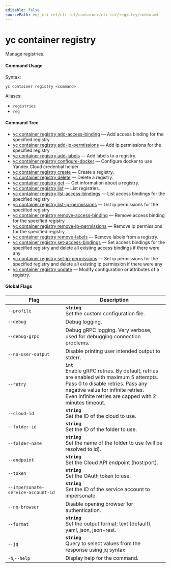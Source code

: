 ```yaml
---
editable: false
sourcePath: en/_cli-ref/cli-ref/container/cli-ref/registry/index.md
---
```


# yc container registry

Manage registries.

#### Command Usage

Syntax: 

`yc container registry <command>`

Aliases: 

- `registries`
- `reg`

#### Command Tree

- [yc container registry add-access-binding](add-access-binding.md) — Add access binding for the specified registry
- [yc container registry add-ip-permissions](add-ip-permissions.md) — Add ip permissions for the specified registry
- [yc container registry add-labels](add-labels.md) — Add labels to a registry.
- [yc container registry configure-docker](configure-docker.md) — Configure docker to use Yandex Cloud credential helper.
- [yc container registry create](create.md) — Create a registry.
- [yc container registry delete](delete.md) — Delete a registry.
- [yc container registry get](get.md) — Get information about a registry.
- [yc container registry list](list.md) — List registries.
- [yc container registry list-access-bindings](list-access-bindings.md) — List access bindings for the specified registry
- [yc container registry list-ip-permissions](list-ip-permissions.md) — List ip permissions for the specified registry
- [yc container registry remove-access-binding](remove-access-binding.md) — Remove access binding for the specified registry
- [yc container registry remove-ip-permissions](remove-ip-permissions.md) — Remove ip permissions for the specified registry
- [yc container registry remove-labels](remove-labels.md) — Remove labels from a registry.
- [yc container registry set-access-bindings](set-access-bindings.md) — Set access bindings for the specified registry and delete all existing access bindings if there were any
- [yc container registry set-ip-permissions](set-ip-permissions.md) — Set ip permissions for the specified registry and delete all existing ip permission if there were any
- [yc container registry update](update.md) — Modify configuration or attributes of a registry.

#### Global Flags

| Flag | Description |
|----|----|
|`--profile`|<b>`string`</b><br/>Set the custom configuration file.|
|`--debug`|Debug logging.|
|`--debug-grpc`|Debug gRPC logging. Very verbose, used for debugging connection problems.|
|`--no-user-output`|Disable printing user intended output to stderr.|
|`--retry`|<b>`int`</b><br/>Enable gRPC retries. By default, retries are enabled with maximum 5 attempts.<br/>Pass 0 to disable retries. Pass any negative value for infinite retries.<br/>Even infinite retries are capped with 2 minutes timeout.|
|`--cloud-id`|<b>`string`</b><br/>Set the ID of the cloud to use.|
|`--folder-id`|<b>`string`</b><br/>Set the ID of the folder to use.|
|`--folder-name`|<b>`string`</b><br/>Set the name of the folder to use (will be resolved to id).|
|`--endpoint`|<b>`string`</b><br/>Set the Cloud API endpoint (host:port).|
|`--token`|<b>`string`</b><br/>Set the OAuth token to use.|
|`--impersonate-service-account-id`|<b>`string`</b><br/>Set the ID of the service account to impersonate.|
|`--no-browser`|Disable opening browser for authentication.|
|`--format`|<b>`string`</b><br/>Set the output format: text (default), yaml, json, json-rest.|
|`--jq`|<b>`string`</b><br/>Query to select values from the response using jq syntax|
|`-h`,`--help`|Display help for the command.|
